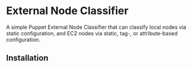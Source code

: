 # External Node Classifier

A simple Puppet External Node Classifier that can classify local nodes
via static configuration, and EC2 nodes via static, tag-, or
attribute-based configuration.

## Installation



